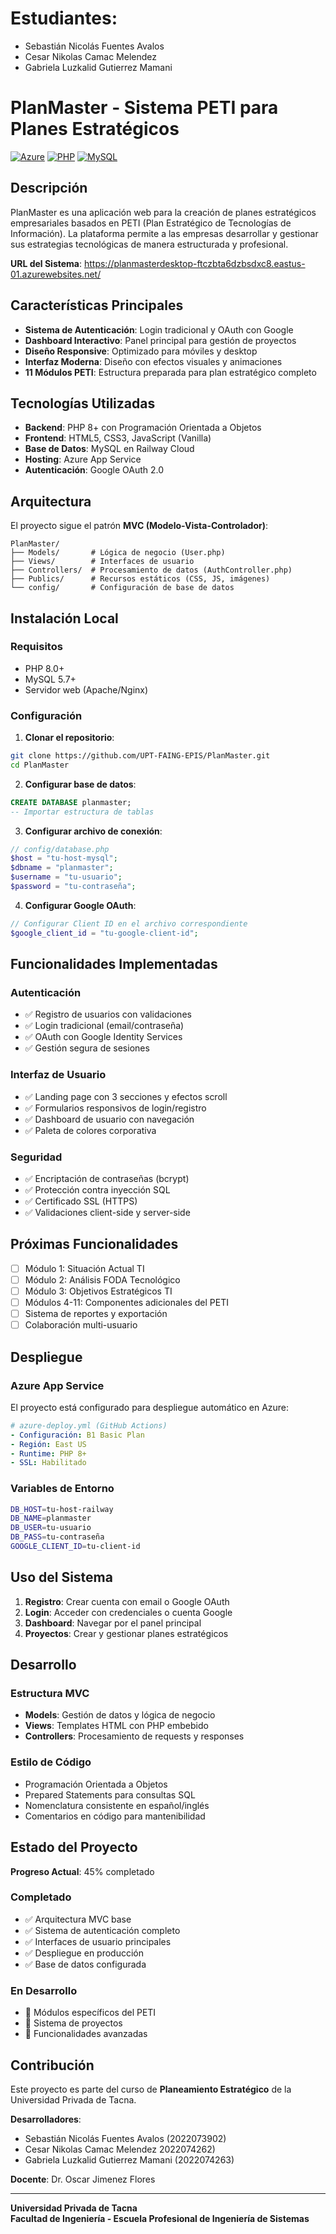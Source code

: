# Estudiantes: 
- Sebastián Nicolás Fuentes Avalos
- Cesar Nikolas Camac Melendez
- Gabriela Luzkalid Gutierrez Mamani

# PlanMaster - Sistema PETI para Planes Estratégicos

[![Azure](https://img.shields.io/badge/Azure-Web%20App-blue?logo=microsoftazure)](https://planmasterdesktop-ftczbta6dzbsdxc8.eastus-01.azurewebsites.net/)
[![PHP](https://img.shields.io/badge/PHP-8.0%2B-777BB4?logo=php&logoColor=white)](https://php.net)
[![MySQL](https://img.shields.io/badge/MySQL-Railway-4479A1?logo=mysql&logoColor=white)](https://railway.app)

## Descripción

PlanMaster es una aplicación web para la creación de planes estratégicos empresariales basados en PETI (Plan Estratégico de Tecnologías de Información). La plataforma permite a las empresas desarrollar y gestionar sus estrategias tecnológicas de manera estructurada y profesional.

**URL del Sistema**: https://planmasterdesktop-ftczbta6dzbsdxc8.eastus-01.azurewebsites.net/

## Características Principales

- **Sistema de Autenticación**: Login tradicional y OAuth con Google
- **Dashboard Interactivo**: Panel principal para gestión de proyectos
- **Diseño Responsive**: Optimizado para móviles y desktop
- **Interfaz Moderna**: Diseño con efectos visuales y animaciones
- **11 Módulos PETI**: Estructura preparada para plan estratégico completo

## Tecnologías Utilizadas

- **Backend**: PHP 8+ con Programación Orientada a Objetos
- **Frontend**: HTML5, CSS3, JavaScript (Vanilla)
- **Base de Datos**: MySQL en Railway Cloud
- **Hosting**: Azure App Service
- **Autenticación**: Google OAuth 2.0

## Arquitectura

El proyecto sigue el patrón **MVC (Modelo-Vista-Controlador)**:

```
PlanMaster/
├── Models/       # Lógica de negocio (User.php)
├── Views/        # Interfaces de usuario
├── Controllers/  # Procesamiento de datos (AuthController.php)
├── Publics/      # Recursos estáticos (CSS, JS, imágenes)
└── config/       # Configuración de base de datos
```

## Instalación Local

### Requisitos
- PHP 8.0+
- MySQL 5.7+
- Servidor web (Apache/Nginx)

### Configuración

1. **Clonar el repositorio**:
```bash
git clone https://github.com/UPT-FAING-EPIS/PlanMaster.git
cd PlanMaster
```

2. **Configurar base de datos**:
```sql
CREATE DATABASE planmaster;
-- Importar estructura de tablas
```

3. **Configurar archivo de conexión**:
```php
// config/database.php
$host = "tu-host-mysql";
$dbname = "planmaster";
$username = "tu-usuario";
$password = "tu-contraseña";
```

4. **Configurar Google OAuth**:
```php
// Configurar Client ID en el archivo correspondiente
$google_client_id = "tu-google-client-id";
```

## Funcionalidades Implementadas

### Autenticación
- ✅ Registro de usuarios con validaciones
- ✅ Login tradicional (email/contraseña)
- ✅ OAuth con Google Identity Services
- ✅ Gestión segura de sesiones

### Interfaz de Usuario
- ✅ Landing page con 3 secciones y efectos scroll
- ✅ Formularios responsivos de login/registro
- ✅ Dashboard de usuario con navegación
- ✅ Paleta de colores corporativa

### Seguridad
- ✅ Encriptación de contraseñas (bcrypt)
- ✅ Protección contra inyección SQL
- ✅ Certificado SSL (HTTPS)
- ✅ Validaciones client-side y server-side

## Próximas Funcionalidades

- [ ] Módulo 1: Situación Actual TI
- [ ] Módulo 2: Análisis FODA Tecnológico
- [ ] Módulo 3: Objetivos Estratégicos TI
- [ ] Módulos 4-11: Componentes adicionales del PETI
- [ ] Sistema de reportes y exportación
- [ ] Colaboración multi-usuario

## Despliegue

### Azure App Service
El proyecto está configurado para despliegue automático en Azure:

```yaml
# azure-deploy.yml (GitHub Actions)
- Configuración: B1 Basic Plan
- Región: East US
- Runtime: PHP 8+
- SSL: Habilitado
```

### Variables de Entorno
```bash
DB_HOST=tu-host-railway
DB_NAME=planmaster
DB_USER=tu-usuario
DB_PASS=tu-contraseña
GOOGLE_CLIENT_ID=tu-client-id
```

## Uso del Sistema

1. **Registro**: Crear cuenta con email o Google OAuth
2. **Login**: Acceder con credenciales o cuenta Google
3. **Dashboard**: Navegar por el panel principal
4. **Proyectos**: Crear y gestionar planes estratégicos

## Desarrollo

### Estructura MVC
- **Models**: Gestión de datos y lógica de negocio
- **Views**: Templates HTML con PHP embebido
- **Controllers**: Procesamiento de requests y responses

### Estilo de Código
- Programación Orientada a Objetos
- Prepared Statements para consultas SQL
- Nomenclatura consistente en español/inglés
- Comentarios en código para mantenibilidad

## Estado del Proyecto

**Progreso Actual**: 45% completado

### Completado
- ✅ Arquitectura MVC base
- ✅ Sistema de autenticación completo
- ✅ Interfaces de usuario principales
- ✅ Despliegue en producción
- ✅ Base de datos configurada

### En Desarrollo
- 🔄 Módulos específicos del PETI
- 🔄 Sistema de proyectos
- 🔄 Funcionalidades avanzadas

## Contribución

Este proyecto es parte del curso de **Planeamiento Estratégico** de la Universidad Privada de Tacna.

**Desarrolladores**: 
- Sebastián Nicolás Fuentes Avalos (2022073902)
- Cesar Nikolas Camac Melendez 2022074262)
- Gabriela Luzkalid Gutierrez Mamani (2022074263)

**Docente**: Dr. Oscar Jimenez Flores

---

**Universidad Privada de Tacna**  
**Facultad de Ingeniería - Escuela Profesional de Ingeniería de Sistemas**
